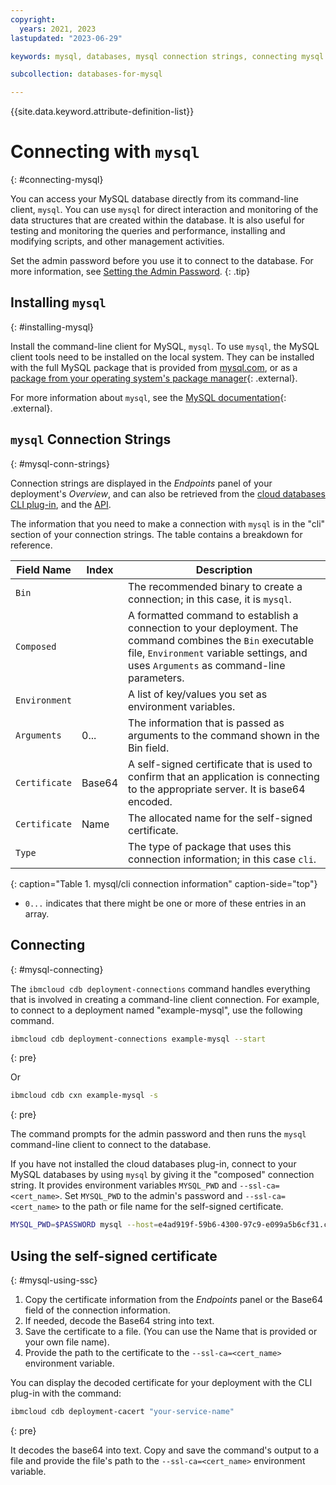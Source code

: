 ```yaml
---
copyright:
  years: 2021, 2023
lastupdated: "2023-06-29"

keywords: mysql, databases, mysql connection strings, connecting mysql

subcollection: databases-for-mysql

---
```


{{site.data.keyword.attribute-definition-list}}

# Connecting with `mysql`
{: #connecting-mysql}

You can access your MySQL database directly from its command-line client, `mysql`. You can use `mysql` for direct interaction and monitoring of the data structures that are created within the database. It is also useful for testing and monitoring the queries and performance, installing and modifying scripts, and other management activities.

Set the admin password before you use it to connect to the database. For more information, see [Setting the Admin Password](/docs/databases-for-mysql?topic=databases-for-mysql-user-management&interface=ui#user-management-set-admin-password-ui).
{: .tip}

## Installing `mysql`
{: #installing-mysql}

Install the command-line client for MySQL, `mysql`. To use `mysql`, the MySQL client tools need to be installed on the local system. They can be installed with the full MySQL package that is provided from [mysql.com](https://www.mysql.com/downloads/), or as a [package from your operating system's package manager](https://dev.mysql.com/doc/mysql-installation-excerpt/5.7/en/){: .external}. 

For more information about `mysql`, see the [MySQL documentation](https://dev.mysql.com/doc/refman/5.7/en/){: .external}.

## `mysql` Connection Strings
{: #mysql-conn-strings}

Connection strings are displayed in the _Endpoints_ panel of your deployment's _Overview_, and can also be retrieved from the [cloud databases CLI plug-in](/docs/databases-cli-plugin?topic=databases-cli-plugin-cdb-reference#deployment-connections), and the [API](https://{DomainName}/apidocs/cloud-databases-api#discover-connection-information-for-a-deployment-f-e81026).

The information that you need to make a connection with `mysql` is in the "cli" section of your connection strings. The table contains a breakdown for reference.

| Field Name | Index | Description |
| ---------- | ----- | ----------- |
| `Bin` | | The recommended binary to create a connection; in this case, it is `mysql`. | 
| `Composed` | | A formatted command to establish a connection to your deployment. The command combines the `Bin` executable file, `Environment` variable settings, and uses `Arguments` as command-line parameters. | 
| `Environment`| | A list of key/values you set as environment variables. | 
| `Arguments`| 0... | The information that is passed as arguments to the command shown in the Bin field. | 
| `Certificate`| Base64 | A self-signed certificate that is used to confirm that an application is connecting to the appropriate server. It is base64 encoded. | 
| `Certificate`| Name | The allocated name for the self-signed certificate. | 
| `Type` | | The type of package that uses this connection information; in this case `cli`. | 
{: caption="Table 1. mysql/cli connection information" caption-side="top"}

* `0...` indicates that there might be one or more of these entries in an array.

## Connecting
{: #mysql-connecting}

The `ibmcloud cdb deployment-connections` command handles everything that is involved in creating a command-line client connection. For example, to connect to a deployment named "example-mysql", use the following command.

```sh
ibmcloud cdb deployment-connections example-mysql --start
```
{: pre}

Or
```sh
ibmcloud cdb cxn example-mysql -s
```
{: pre}

The command prompts for the admin password and then runs the `mysql` command-line client to connect to the database.

If you have not installed the cloud databases plug-in, connect to your MySQL databases by using `mysql` by giving it the "composed" connection string. It provides environment variables `MYSQL_PWD` and `--ssl-ca=<cert_name>`. Set `MYSQL_PWD` to the admin's password and `--ssl-ca=<cert_name>` to the path or file name for the self-signed certificate. 

```sh
MYSQL_PWD=$PASSWORD mysql --host=e4ad919f-59b6-4300-97c9-e099a5b6cf31.c5kmhkid0ujpmrucb800.databases.appdomain.cloud --port=32195 --user=$USERNAME --ssl-mode=VERIFY_IDENTITY --ssl-ca=52b78cf7-b17e-42aa-9e07-1fe4f741b286 ibmclouddb
```

## Using the self-signed certificate
{: #mysql-using-ssc}

1. Copy the certificate information from the _Endpoints_ panel or the Base64 field of the connection information. 
2. If needed, decode the Base64 string into text. 
3. Save the certificate to a file. (You can use the Name that is provided or your own file name).
4. Provide the path to the certificate to the `--ssl-ca=<cert_name>` environment variable.

You can display the decoded certificate for your deployment with the CLI plug-in with the command:
```sh
ibmcloud cdb deployment-cacert "your-service-name"
```
{: pre}

It decodes the base64 into text. Copy and save the command's output to a file and provide the file's path to the `--ssl-ca=<cert_name>` environment variable.
